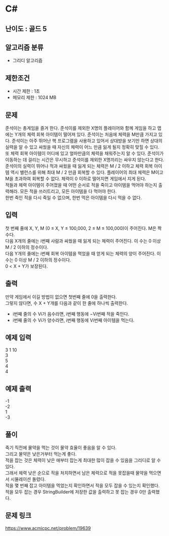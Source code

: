 # C#

## 난이도 : 골드 5

## 알고리즘 분류
  - 그리디 알고리즘

## 제한조건
  - 시간 제한 : 1초
  - 메모리 제한 : 1024 MB

## 문제
준석이는 총게임을 즐겨 한다. 준석이를 제외한 X명의 플레이어와 함께 게임을 하고 맵에는 Y개의 체력 회복 아이템이 떨어져 있다. 준석이는 처음에 체력을 M만큼 가지고 있다. 준석이는 아주 뛰어난 핵 프로그램을 사용하고 있어서 상대방을 보기만 하면 상대의 실력을 알 수 있고 싸웠을 때 자신의 체력이 어느 만큼 잃게 될지 정확히 맞힐 수 있다. 또 체력 회복 아이템이 어디에 있고 얼마만큼의 체력을 채워주는지 알 수 있다. 준석이가 이동하는 데 걸리는 시간은 무시하고 준석이를 제외한 X명끼리는 싸우지 않는다고 한다.<br/>
준석이의 실력이 뛰어나 적과 싸웠을 때 잃게 되는 체력은 M / 2 이하고 체력 회복 아이템 역시 밸런스를 위해 최대 M / 2 만큼 회복할 수 있다. 플레이어의 최대 체력은 M이고 M을 초과하여 회복할 수 없다. 체력이 0 이하로 떨어지면 게임에서 지게 된다.<br/>
적들과 체력 아이템이 주어졌을 때 어떤 순서로 적을 죽이고 아이템을 먹어야 하는지 출력해라. 모든 적을 쓰러트리고, 모든 아이템을 다 먹어야 한다.<br/>
한번 죽인 적을 다시 죽일 수 없으며, 한번 먹은 아이템을 다시 먹을 수 없다.<br/>


## 입력
첫 번째 줄에 X, Y, M (0 ≤ X, Y ≤ 100,000, 2 ≤ M ≤ 100,000)이 주어진다. M은 짝수다.<br/>
다음 X개의 줄에는 i번째 사람과 싸웠을 때 잃게 되는 체력이 주어진다. 이 수는 0 이상 M / 2 이하의 정수이다.<br/>
다음 Y개의 줄에는 i번째 회복 아이템을 먹었을 때 얻게 되는 체력의 양이 주어진다. 이 수는 0 이상 M / 2 이하의 정수이다.<br/>
0 < X + Y가 보장된다.<br/>


## 출력
만약 게임에서 이길 방법이 없으면 첫번째 줄에 0을 출력한다.<br/>
그렇지 않다면, 수 X + Y개를 다음과 같이 한 줄에 하나씩 출력한다.<br/>

  - i번째 줄의 수 Vi가 음수라면, i번째 행동에 −Vi번째 적을 죽인다.
  - i번째 줄의 수 Vi가 양수라면, i번째 행동에 Vi번째 아이템을 먹는다.


## 예제 입력
3 1 10<br/>
3<br/>
5<br/>
4<br/>
4<br/>

## 예제 출력
-1<br/>
-2<br/>
1<br/>
-3<br/>


## 풀이
죽기 직전에 물약을 먹는 것이 물약 효율이 좋음을 알 수 있다.<br/>
그리고 물약은 낮은거부터 먹는게 좋다.<br/>
적을 잡는 것은 체력이 낮은 애부터 잡는게 최대한 많이 잡을 수 있음을 그리디로 알 수 있다.<br/>
그래서 체력 낮은 순으로 적을 처치하면서 남은 체력으로 적을 못잡을때 물약을 먹으면서 시뮬레이션 돌렸다.<br/>
적을 몇 번째 잡고 아이템을 먹었는지 확인하면서 적을 모두 잡을 수 있는지 확인했다.<br/>
적을 모두 잡는 경우 StringBuilder에 저장한 값을 출력하고 못 잡는 경우 0만 출력했다.<br/>


## 문제 링크
https://www.acmicpc.net/problem/19639